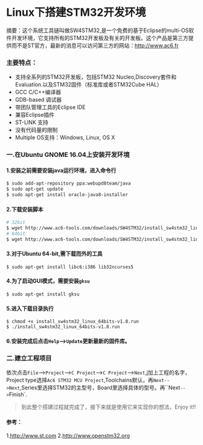 # Linux下搭建STM32开发环境


摘要：这个系统工具链叫做SW4STM32,是一个免费的基于Eclipse的multi-OS软件开发环境，它支持所有的STM32开发板及有关的开发板。这个产品是第三方提供而不是ST官方，最新的消息可以访问第三方的网站：<http://www.ac6.fr>
<!-- more -->
### 主要特点：
* 支持全系列的STM32开发板，包括STM32 Nucleo,Discovery套件和Evaluation.以及STM32固件（标准库或者STM32Cube HAL）
* GCC C/C++编译器
* GDB-based 调试器
* 带团队管理工具的Eclipse IDE
* 兼容Eclipse插件
* ST-LINK 支持
* 没有代码量的限制
* Multiple OS支持：Windows, Linux, OS X

### 一.在Ubuntu GNOME 16.04上安装开发环境
#### 1.安装之前需要安装java运行环境，进入命令行

```sh
$ sudo add-apt-repository ppa:webupd8team/java
$ sudo apt-get update
$ sudo apt-get install oracle-java8-installer
```

#### 2.下载安装脚本
```bash
# 32bit
$ wget http://www.ac6-tools.com/downloads/SW4STM32/install_sw4stm32_linux_32bits-latest.run  
# 64bit
$ wget http://www.ac6-tools.com/downloads/SW4STM32/install_sw4stm32_linux_64bits-latest.run  
```
#### 3.对于Ubuntu 64-bit,需下载而外的工具

    $ sudo apt-get install libc6:i386 lib32ncurses5
    
#### 4.为了启动GUI模式，需要安装`gksu`

    $ sudo apt-get install gksu
    
#### 5.进入下载目录执行

    $ chmod +x install_sw4stm32_linux_64bits-v1.8.run
    $ ./install_sw4stm32_linux_64bits-v1.8.run
    
#### 6.安装完成后点击`Help`-->`Update`更新最新的固件库。

### 二.建立工程项目
依次点击`File`-->`Project`-->`C Project`-->`C Project`-->`Next`,j加上工程的名字，Project type选择`Ac6 STM32 MCU Project`,Toolchains默认，再`Next-->Next`,Series里选择STM32的主型号，Board里选择具体的型号。再``Next`-->`Finish`.

> 到此整个搭建过程就完成了，接下来就是使用它来实现你的想法，Enjoy it!!

#### 参考：
1.<http://www.st.com>
2.<http://www.openstm32.org>




